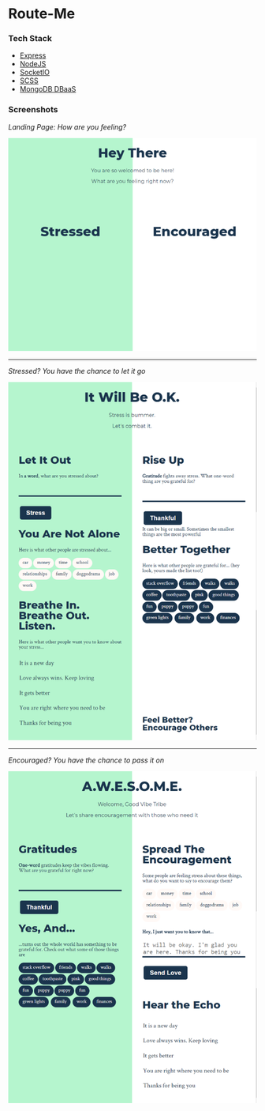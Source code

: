 # Route-Me

### Tech Stack
* [Express](http://expressjs.com)
* [NodeJS](https://nodejs.org/en/)
* [SocketIO]()
* [SCSS](https://sass-lang.com)
* [MongoDB DBaaS](https://mlab.com)

### Screenshots 

_*Landing Page: How are you feeling?*_

![landing](https://raw.githubusercontent.com/krosenk729/Route-Me/master/public/images/Screenshot-1.png)

***

_*Stressed? You have the chance to let it go*_

![landing](https://raw.githubusercontent.com/krosenk729/Route-Me/master/public/images/Screenshot-2.png)

***

_*Encouraged? You have the chance to pass it on*_

![landing](https://raw.githubusercontent.com/krosenk729/Route-Me/master/public/images/Screenshot-3.png)
